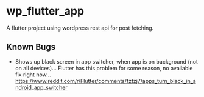 # wp_flutter_app

A flutter project using wordpress rest api for post fetching.

## Known Bugs
- Shows up black screen in app switcher, when app is on background (not on all devices)...
Flutter has this problem for some reason, no available fix right now... https://www.reddit.com/r/Flutter/comments/fztzj7/apps_turn_black_in_android_app_switcher
